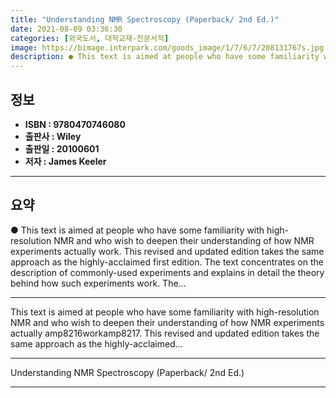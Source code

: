 ```yaml
---
title: "Understanding NMR Spectroscopy (Paperback/ 2nd Ed.)"
date: 2021-08-09 03:36:30
categories: [외국도서, 대학교재-전문서적]
image: https://bimage.interpark.com/goods_image/1/7/6/7/208131767s.jpg
description: ● This text is aimed at people who have some familiarity with high-resolution NMR and who wish to deepen their understanding of how NMR experiments actually wo
---
```


## **정보**

- **ISBN : 9780470746080**
- **출판사 : Wiley**
- **출판일 : 20100601**
- **저자 : James Keeler**

------



## **요약**

●  This text is aimed at people who have some familiarity with high-resolution NMR and who wish to deepen their understanding of how NMR experiments actually work. This revised and updated edition takes the same approach as the highly-acclaimed first edition. The text concentrates on the description of commonly-used experiments and explains in detail the theory behind how such experiments work. The...

------

This text is aimed at people who have some familiarity with high-resolution NMR and who wish to deepen their understanding of how NMR experiments actually amp8216workamp8217. This revised and updated edition takes the same approach as the highly-acclaimed... 

------


Understanding NMR Spectroscopy (Paperback/ 2nd Ed.) 

------


